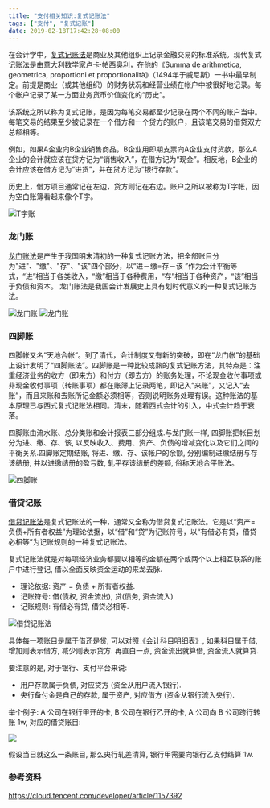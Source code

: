 ```yaml
---
title: "支付相关知识:复式记账法"
tags: ["支付", "复式记账"]
date: 2019-02-18T17:42:28+08:00
---
```


在会计学中，[复式记账法](https://zh.wikipedia.org/wiki/%E5%A4%8D%E5%BC%8F%E7%B0%BF%E8%AE%B0)是商业及其他组织上记录金融交易的标准系统。现代复式记账法是由意大利数学家卢卡·帕西奥利，在他的《Summa de arithmetica, geometrica, proportioni et proportionalità》（1494年于威尼斯）一书中最早制定。前提是商业（或其他组织）的财务状况和经营业绩在帐户中被很好地记录。每个帐户记录了某一方面业务货币价值变化的“历史”。

该系统之所以称为复式记账，是因为每笔交易都至少记录在两个不同的账户当中。每笔交易的结果至少被记录在一个借方和一个贷方的账户，且该笔交易的借贷双方总额相等。

例如，如果A企业向B企业销售商品，B企业用即期支票向A企业支付货款，那么A企业的会计就应该在贷方记为“销售收入”，在借方记为“现金”。相反地，B企业的会计应该在借方记为“进货”，并在贷方记为“银行存款”。

历史上，借方项目通常记在左边，贷方则记在右边。账户之所以被称为T字帐，因为空白账簿看起来像个T字。

![T字账](https://www.bangbangde.com/images/01200000214923134432993347783_s.jpg)

### 龙门账

[龙门账法](https://baike.baidu.com/item/%E9%BE%99%E9%97%A8%E8%B4%A6)是产生于我国明末清初的一种复式记账方法，把全部账目分为"进"、"缴"、"存"、"该"四个部分，以“进－缴=存－该 ”作为会计平衡等式，“进”相当于各类收入，“缴”相当于各种费用，“存”相当于各种资产，“该”相当于负债和资本。
龙门账法是我国会计发展史上具有划时代意义的一种复式记账方法。

![龙门账](https://www.bangbangde.com/images/800px-%25E9%25BE%2599%25E9%2597%25A8%25E8%25B4%25A6.jpg)
![龙门账](https://www.bangbangde.com/images/01300544041774148153906099942.jpg)


### 四脚账

四脚帐又名“天地合帐”。到了清代，会计制度又有新的突破，即在“龙门帐”的基础上设计发明了“四脚账法”。四脚账是一种比较成熟的复式记账方法，其特点是：注重经济业务的收方（即来方）和付方（即去方）的账务处理，不论现金收付事项或非现金收付事项（转账事项）都在账簿上记录两笔，即记入“来账”，又记入“去账”，而且来账和去账所记金额必须相等，否则说明账务处理有误。这种账法的基本原理已与西式复式记账法相同。清末，随着西式会计的引入，中式会计趋于衰落。

四脚账由流水账、总分类账和会计报表三部分组成.与龙门账一样, 四脚账把帐目划分为进、缴、存、该, 以反映收入、费用、资产、负债的增减变化以及它们之间的平衡关系.四脚账定期结账, 将进、缴、存、该帐户的余额, 分别编制进缴结册与存该结册, 并以进缴结册的盈亏数, 轧平存该结册的差额, 俗称天地合平账法。

![四脚账](https://www.bangbangde.com/images/1309963351353.gif)

### 借贷记账

[借贷记账法](https://baike.baidu.com/item/%E5%80%9F%E8%B4%B7%E5%A4%8D%E5%BC%8F%E8%AE%B0%E8%B4%A6%E6%B3%95)是复式记账法的一种，通常又全称为借贷复式记账法。它是以“资产=负债+所有者权益”为理论依据，以“借”和“贷”为记账符号，以“有借必有贷，借贷必相等”为记账规则的一种复式记账法。

复式记账法就是对每项经济业务都要以相等的金额在两个或两个以上相互联系的账户中进行登记, 借以全面反映资金运动的来龙去脉.

- 理论依据: 资产 = 负债 + 所有者权益.
- 记账符号: 借(债权, 资金流出), 贷(债务, 资金流入)
- 记账规则: 有借必有贷, 借贷必相等.

![借贷记账法](https://www.bangbangde.com/images/jiedaijizhang.png)

具体每一项账目是属于借还是贷, 可以对照[《会计科目明细表》](https://tool.gaodun.com/kuaijikemu.html), 如果科目属于借, 增加则表示借方, 减少则表示贷方. 再直白一点, 资金流出就算借, 资金流入就算贷.

要注意的是, 对于银行、支付平台来说:

- 用户存款属于负债, 对应贷方 (资金从用户流入银行).
- 央行备付金是自己的存款, 属于资产, 对应借方 (资金从银行流入央行).

举个例子: A 公司在银行甲开的卡, B 公司在银行乙开的卡, A 公司向 B 公司跨行转账 1w, 对应的借贷账目:

![](https://www.bangbangde.com/images/WX20190219-112901.png)

假设当日就这么一条账目, 那么央行轧差清算, 银行甲需要向银行乙支付结算 1w.



### 参考资料
https://cloud.tencent.com/developer/article/1157392 
